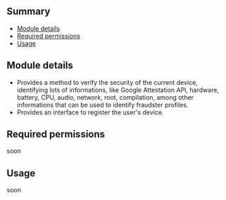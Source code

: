 ## Summary

* [Module details](#module-details)
* [Required permissions](#required-permissions)
* [Usage](#usage)

## Module details

* Provides a method to verify the security of the current device, identifying lots of informations, like Google Attestation API, hardware, battery, CPU, audio, network, root, compilation, among other informations that can be used to identify fraudster profiles.
* Provides an interface to register the user's device.

## Required permissions 

soon

## Usage

soon